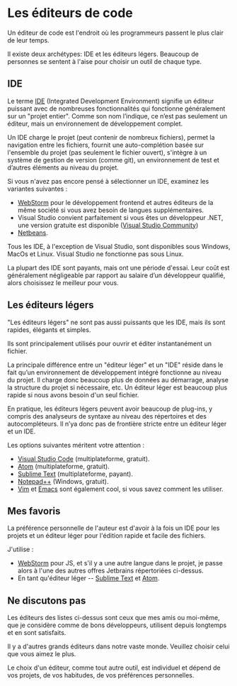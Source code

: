 # Les éditeurs de code 

Un éditeur de code est l'endroit où les programmeurs passent le plus clair de leur temps.

Il existe deux archétypes: IDE et les éditeurs légers. Beaucoup de personnes se sentent à l'aise pour choisir un outil de chaque type.

## IDE

Le terme [IDE](https://fr.wikipedia.org/wiki/Environnement_de_développement) (Integrated Development Environment) signifie un éditeur puissant avec de nombreuses fonctionnalités qui fonctionne généralement sur un "projet entier". Comme son nom l’indique, ce n’est pas seulement un éditeur, mais un environnement de développement complet.

Un IDE charge le projet (peut contenir de nombreux fichiers), permet la navigation entre les fichiers, fournit une auto-complétion basée sur l'ensemble du projet (pas seulement le fichier ouvert), s'intègre à un système de gestion de version (comme git), un environnement de test et d’autres éléments au niveau du projet.

Si vous n'avez pas encore pensé à sélectionner un IDE, examinez les variantes suivantes :

- [WebStorm](http://www.jetbrains.com/webstorm/) pour le développement frontend et autres éditeurs de la même société si vous avez besoin de langues supplémentaires.
- Visual Studio convient parfaitement si vous êtes un développeur .NET, une version gratuite est disponible ([Visual Studio Community](https://www.visualstudio.com/vs/community/))
- [Netbeans](http://netbeans.org/).

Tous les IDE, à l'exception de Visual Studio, sont disponibles sous Windows, MacOs et Linux. Visual Studio ne fonctionne pas sous Linux.

La plupart des IDE sont payants, mais ont une période d'essai. Leur coût est généralement négligeable par rapport au salaire d’un développeur qualifié, alors choisissez le meilleur pour vous.

## Les éditeurs légers

"Les éditeurs légers" ne sont pas aussi puissants que les IDE, mais ils sont rapides, élégants et simples.

Ils sont principalement utilisés pour ouvrir et éditer instantanément un fichier.

La principale différence entre un "éditeur léger" et un "IDE" réside dans le fait qu’un environnement de développement intégré fonctionne au niveau du projet. Il charge donc beaucoup plus de données au démarrage, analyse la structure du projet si nécessaire, etc. Un éditeur léger est beaucoup plus rapide si nous avons besoin d'un seul fichier.

En pratique, les éditeurs légers peuvent avoir beaucoup de plug-ins, y compris des analyseurs de syntaxe au niveau des répertoires et des autocompléteurs. Il n’ya donc pas de frontière stricte entre un éditeur léger et un IDE.

Les options suivantes méritent votre attention :

- [Visual Studio Code](https://code.visualstudio.com/) (multiplateforme, gratuit).
- [Atom](https://atom.io/) (multiplateforme, gratuit).
- [Sublime Text](http://www.sublimetext.com) (multiplateforme, payant).
- [Notepad++](https://notepad-plus-plus.org/) (Windows, gratuit).
- [Vim](http://www.vim.org/) et [Emacs](https://www.gnu.org/software/emacs/) sont également cool, si vous savez comment les utiliser.

## Mes favoris

La préférence personnelle de l'auteur est d'avoir à la fois un IDE pour les projets et un éditeur léger pour l'édition rapide et facile des fichiers.

J'utilise :

- [WebStorm](http://www.jetbrains.com/webstorm/) pour JS, et s'il y a une autre langue dans le projet, je passe alors à l'une des autres offres Jetbrains répertoriées ci-dessus.
- En tant qu'éditeur léger -- [Sublime Text](http://www.sublimetext.com) et [Atom](https://atom.io/).

## Ne discutons pas

Les éditeurs des listes ci-dessus sont ceux que mes amis ou moi-même, que je considère comme de bons développeurs, utilisent depuis longtemps et en sont satisfaits.

Il y a d'autres grands éditeurs dans notre vaste monde. Veuillez choisir celui que vous aimez le plus.

Le choix d'un éditeur, comme tout autre outil, est individuel et dépend de vos projets, de vos habitudes, de vos préférences personnelles.
